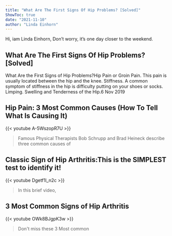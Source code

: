 ```yaml
---
title: "What Are The First Signs Of Hip Problems? [Solved]"
ShowToc: true 
date: "2021-11-10"
author: "Linda Einhorn" 
---
```


Hi, iam Linda Einhorn, Don’t worry, it’s one day closer to the weekend.
## What Are The First Signs Of Hip Problems? [Solved]
 What Are the First Signs of Hip Problems?Hip Pain or Groin Pain. This pain is usually located between the hip and the knee. 
 Stiffness. A common symptom of stiffness in the hip is difficulty putting on your shoes or socks. 
 Limping. 
 Swelling and Tenderness of the Hip.6 Nov 2019

## Hip Pain: 3 Most Common Causes (How To Tell What Is Causing It)
{{< youtube A-5WszopR7U >}}
>Famous Physical Therapists Bob Schrupp and Brad Heineck describe three common causes of 

## Classic Sign of Hip Arthritis:This is the SIMPLEST test to identify it!
{{< youtube Dgetf1l_n2c >}}
>In this brief video, 

## 3 Most Common Signs of Hip Arthritis
{{< youtube OWk8BJgpK3w >}}
>Don't miss these 3 Most common 


